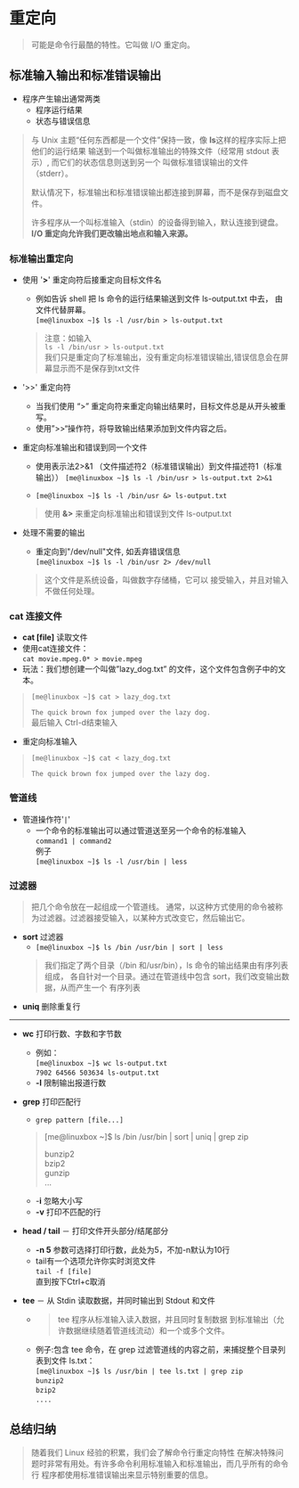 # 重定向
> 可能是命令行最酷的特性。它叫做 I/O 重定向。
## 标准输入输出和标准错误输出
- 程序产生输出通常两类
  - 程序运行结果
  - 状态与错误信息
> 与 Unix 主题“任何东西都是一个文件”保持一致，像 **ls**这样的程序实际上把他们的运行结果 输送到一个叫做标准输出的特殊文件（经常用 stdout 表示）, 而它们的状态信息则送到另一个 叫做标准错误输出的文件（stderr）。
> 
> 默认情况下，标准输出和标准错误输出都连接到屏幕，而不是保存到磁盘文件。
> 
> 许多程序从一个叫标准输入（stdin）的设备得到输入，默认连接到键盘。  
> **I/O 重定向允许我们更改输出地点和输入来源。**

### 标准输出重定向
- 使用 '**>**' 重定向符后接重定向目标文件名
  - 例如告诉 shell 把 ls 命令的运行结果输送到文件 ls-output.txt 中去， 由文件代替屏幕。  
  ```[me@linuxbox ~]$ ls -l /usr/bin > ls-output.txt```
  > 注意：如输入  
  ```ls -l /bin/usr > ls-output.txt```  
  我们只是重定向了标准输出，没有重定向标准错误输出,错误信息会在屏幕显示而不是保存到txt文件

- '>>' 重定向符
  - 当我们使用 “>” 重定向符来重定向输出结果时，目标文件总是从开头被重写。
  - 使用”>>“操作符，将导致输出结果添加到文件内容之后。
- 重定向标准输出和错误到同一个文件
  - 使用表示法2>&1  （文件描述符2（标准错误输出）到文件描述符1（标准输出））
  ```[me@linuxbox ~]$ ls -l /bin/usr > ls-output.txt 2>&1```  

  -  ```[me@linuxbox ~]$ ls -l /bin/usr &> ls-output.txt```  
  >使用 __&>__ 来重定向标准输出和错误到文件 ls-output.txt
- 处理不需要的输出
  - 重定向到"/dev/null"文件, 如丢弃错误信息  
  ```[me@linuxbox ~]$ ls -l /bin/usr 2> /dev/null```
  > 这个文件是系统设备，叫做数字存储桶，它可以 接受输入，并且对输入不做任何处理。

### cat 连接文件
- **cat [file]**    读取文件
- 使用cat连接文件：  
    ```cat movie.mpeg.0* > movie.mpeg```
- 玩法：我们想创建一个叫做”lazy_dog.txt” 的文件，这个文件包含例子中的文本。  
>  ```[me@linuxbox ~]$ cat > lazy_dog.txt```  
> 
>```The quick brown fox jumped over the lazy dog.```    
最后输入 Ctrl-d结束输入

- 重定向标准输入
>  ```[me@linuxbox ~]$ cat < lazy_dog.txt```  
> 
>```The quick brown fox jumped over the lazy dog.```

### 管道线
- 管道操作符'```|```'
  - 一个命令的标准输出可以通过管道送至另一个命令的标准输入  
  ```command1 | command2```  
  例子  
  ```[me@linuxbox ~]$ ls -l /usr/bin | less```

### 过滤器
> 把几个命令放在一起组成一个管道线。 通常，以这种方式使用的命令被称为过滤器。过滤器接受输入，以某种方式改变它，然后输出它。
- **sort** 过滤器
  - ```[me@linuxbox ~]$ ls /bin /usr/bin | sort | less```
  > 我们指定了两个目录（/bin 和/usr/bin），ls 命令的输出结果由有序列表组成， 各自针对一个目录。通过在管道线中包含 sort，我们改变输出数据，从而产生一个 有序列表
- **uniq** 删除重复行

---
- **wc** 打印行数、字数和字节数
  - 例如：  
  ```[me@linuxbox ~]$ wc ls-output.txt```  
     ```7902 64566 503634 ls-output.txt```
   - **-l** 限制输出报道行数
- **grep** 打印匹配行
  - ```grep pattern [file...]```
  > [me@linuxbox ~]$ ls /bin /usr/bin | sort | uniq | grep zip  
  >
    >bunzip2  
    bzip2  
    gunzip  
    ...
    - -**i** 忽略大小写
    - **-v** 打印不匹配的行

- **head / tail** － 打印文件开头部分/结尾部分
  - **-n 5** 参数可选择打印行数，此处为5，不加-n默认为10行
  - tail有一个选项允许你实时浏览文件   
  ```tail -f [file]```  
  直到按下Ctrl+c取消

- **tee** － 从 Stdin 读取数据，并同时输出到 Stdout 和文件
  - > tee 程序从标准输入读入数据，并且同时复制数据 到标准输出（允许数据继续随着管道线流动）和一个或多个文件。
  - 例子:包含 tee 命令，在 grep 过滤管道线的内容之前，来捕捉整个目录列表到文件 ls.txt：  
  ```[me@linuxbox ~]$ ls /usr/bin | tee ls.txt | grep zip```  
  ```bunzip2```  
```bzip2```  
```....```
  

## 总结归纳
> 随着我们 Linux 经验的积累，我们会了解命令行重定向特性 在解决特殊问题时非常有用处。有许多命令利用标准输入和标准输出，而几乎所有的命令行 程序都使用标准错误输出来显示特别重要的信息。